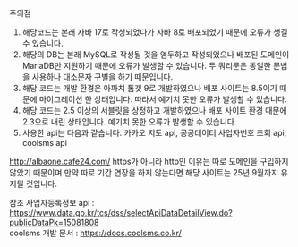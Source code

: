 주의점
1. 해당코드는 본래 자바 17로 작성되었다가 자바 8로 배포되었기 때문에 오류가 생길 수 있습니다.
2. 해당의 DB는 본래 MySQL로 작성될 것을 염두하고 작성되었으나 배포된 도메인이 MariaDB만 지원하기 때문에 오류가 발생할 수 있습니다. 두 쿼리문은 동일한 문법을 사용하나 대소문자 구별을 하기 때문입니다.
3. 해당 코드는 개발 환경은 아파치 톰갯 9로 개발하였으나 배포 사이트는 8.5이기 때문에 마이그레이션 한 상태입니다. 따라서 예기치 못한 오류가 발생할 수 있습니다.
4. 해당 코드는 2.5 이상의 서블릿을 상정하고 개발하였으나 배포 사이트 환경 때문에 2.3으로 내린 상태입니다. 예기치 못한 오류가 발생할 수 있습니다.
5. 사용한 api는 다음과 같습니다. 카카오 지도 api, 공공데이터 사업자번호 조회 api, coolsms api

http://albaone.cafe24.com/
https가 아니라 http인 이유는 따로 도메인을 구입하지 않았기 때문이며 만약 따로 기간 연장을 하지 않는다면 해당 사이트는 25년 9월까지 유지될 것입니다.

참조
사업자등록정보 api : https://www.data.go.kr/tcs/dss/selectApiDataDetailView.do?publicDataPk=15081808 <br>
coolsms 개발 문서 : https://docs.coolsms.co.kr/

